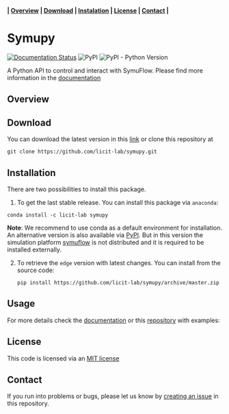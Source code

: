 **| [Overview](#overview) | [Download](#download) | [Instalation](#installation) | [License](#license) | [Contact](#contact) |**

# Symupy

[![Documentation Status](https://readthedocs.org/projects/symupy/badge/?version=stable)](https://symupy.readthedocs.io/en/stable/?badge=stable) ![PyPI](https://img.shields.io/pypi/v/symupy) ![PyPI - Python Version](https://img.shields.io/pypi/pyversions/symupy) 

A Python API to control and interact with SymuFlow. Please find more information in the [documentation](https://symupy.readthedocs.io/en/stable/)

## Overview 

## Download 

You can download the latest version in this [link](https://github.com/licit-lab/symupy/archive/master.zip) or clone this repository at

```
git clone https://github.com/licit-lab/symupy.git
```

## Installation 

There are two possibilities to install this package. 

1. To get the last stable release. You can install this package via `anaconda`: 

  ```
  conda install -c licit-lab symupy
  ```

  **Note**: We recommend to use conda as a default environment for installation. An alternative version is also available via [PyPI](https://pypi.org/project/symupy/). But in this version the simulation platform [symuflow](https://github.com/licit-lab/symuflow) is not distributed and it is required to be installed externally. 

2. To retrieve the `edge` version with latest changes. You can install from the source code: 

   ```
   pip install https://github.com/licit-lab/symupy/archive/master.zip
   ```


## Usage 

For more details check the [documentation](https://symupy.readthedocs.io/en/stable/) or this [repository](https://github.com/licit-lab/symupy-examples) with examples:

## License 

This code is licensed via an [MIT license](LICENSE)

## Contact 

If you run into problems or bugs, please let us know by [creating an issue](https://github.com/licit-lab/symupy/issues/new/choose) in this repository.